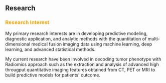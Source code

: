## Research

### <span style="color:orange"> Research Interest  </span>

My primary research interests are in developing predictive modeling, diagnostic application, and analytic methods with the quantitation of multi-dimensional medical fusion imaging data using machine learning, deep learning, and advanced statistical methods.

My current research have been involved in decoding tumor phenotype with Radiomics approach such as the extraction and analysis of advanced high througput quantitative imaging features obtained from CT, PET or MRI to build predictive models for patients' outcome.

